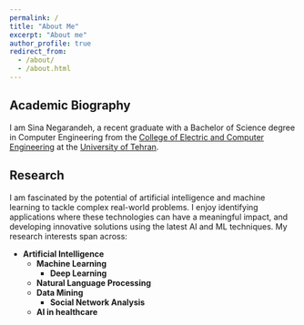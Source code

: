 ```yaml
---
permalink: /
title: "About Me"
excerpt: "About me"
author_profile: true
redirect_from: 
  - /about/
  - /about.html
---
```


## Academic Biography

I am Sina Negarandeh, a recent graduate with a Bachelor of Science degree in Computer Engineering from the [College of Electric and Computer Engineering](https://ece.ut.ac.ir/en/) at the [University of Tehran](https://ut.ac.ir/en).

## Research

I am fascinated by the potential of artificial intelligence and machine learning to tackle complex real-world problems. I enjoy identifying applications where these technologies can have a meaningful impact, and developing innovative solutions using the latest AI and ML techniques. My research interests span across:

- **Artificial Intelligence**
  - **Machine Learning**
    - **Deep Learning**
  - **Natural Language Processing**
  - **Data Mining**
    - **Social Network Analysis**
  - **AI in healthcare**

